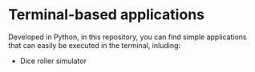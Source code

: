 # Terminal-based applications

Developed in Python, in this repository, you can find simple applications that can easily be executed in the terminal, inluding:

- Dice roller simulator


